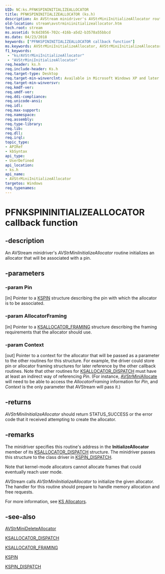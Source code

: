 ```yaml
---
UID: NC:ks.PFNKSPININITIALIZEALLOCATOR
title: PFNKSPININITIALIZEALLOCATOR (ks.h)
description: An AVStream minidriver's AVStrMiniInitializeAllocator routine initializes an allocator that will be associated with a pin.
old-location: stream\avstrminiinitializeallocator.htm
tech.root: stream
ms.assetid: 9c6d3856-702c-416b-a5d2-b3578a55bbcd
ms.date: 04/23/2018
keywords: ["PFNKSPININITIALIZEALLOCATOR callback function"]
ms.keywords: AVStrMiniInitializeAllocator, AVStrMiniInitializeAllocator routine [Streaming Media Devices], PFNKSPININITIALIZEALLOCATOR, avstclbk_979c0a29-7e4b-463c-8ff3-62124b0d49d1.xml, ks/AVStrMiniInitializeAllocator, stream.avstrminiinitializeallocator
f1_keywords:
 - "ks/AVStrMiniInitializeAllocator"
 - "AVStrMiniInitializeAllocator"
req.header: ks.h
req.include-header: Ks.h
req.target-type: Desktop
req.target-min-winverclnt: Available in Microsoft Windows XP and later operating systems and DirectX 8.0 and later DirectX versions.
req.target-min-winversvr: 
req.kmdf-ver: 
req.umdf-ver: 
req.ddi-compliance: 
req.unicode-ansi: 
req.idl: 
req.max-support: 
req.namespace: 
req.assembly: 
req.type-library: 
req.lib: 
req.dll: 
req.irql: 
topic_type:
- APIRef
- kbSyntax
api_type:
- UserDefined
api_location:
- ks.h
api_name:
- AVStrMiniInitializeAllocator
targetos: Windows
req.typenames: 
---
```


# PFNKSPININITIALIZEALLOCATOR callback function


## -description


An AVStream minidriver's <i>AVStrMiniInitializeAllocator</i> routine initializes an allocator that will be associated with a pin.


## -parameters




### -param Pin 
[in]
Pointer to a <a href="https://docs.microsoft.com/windows-hardware/drivers/ddi/ks/ns-ks-_kspin">KSPIN</a> structure describing the pin with which the allocator is to be associated.


### -param AllocatorFraming 
[in]
Pointer to a <a href="https://docs.microsoft.com/windows-hardware/drivers/ddi/ks/ns-ks-ksallocator_framing">KSALLOCATOR_FRAMING</a> structure describing the framing requirements that the allocator should use.


### -param Context 
[out]
Pointer to a context for the allocator that will be passed as a parameter to the other routines for this structure. For example, the driver could store pin or allocator framing structures for later reference by the other callback routines. Note that other routines for <a href="https://docs.microsoft.com/windows-hardware/drivers/ddi/ks/ns-ks-_ksallocator_dispatch">KSALLOCATOR_DISPATCH</a> must have at least an indirect way of referencing <i>Pin</i>. (For instance, <a href="https://docs.microsoft.com/windows-hardware/drivers/ddi/ks/nc-ks-pfnksdefaultallocate">AVStrMiniAllocate</a> will need to be able to access the <i>AllocatorFraming</i> information for <i>Pin</i>, and <i>Context</i> is the only parameter that AVStream will pass it.)


## -returns



<i>AVStrMiniInitializeAllocator</i> should return STATUS_SUCCESS or the error code that it received attempting to create the allocator.




## -remarks



The minidriver specifies this routine's address in the <b>InitializeAllocator</b> member of its <a href="https://docs.microsoft.com/windows-hardware/drivers/ddi/ks/ns-ks-_ksallocator_dispatch">KSALLOCATOR_DISPATCH</a> structure. The minidriver passes this structure to the class driver in <a href="https://docs.microsoft.com/windows-hardware/drivers/ddi/ks/ns-ks-_kspin_dispatch">KSPIN_DISPATCH</a>.

Note that kernel-mode allocators cannot allocate frames that could eventually reach user mode.

AVStream calls <i>AVStrMiniInitializeAllocator</i> to initialize the given allocator. The handler for this routine should prepare to handle memory allocation and free requests.

For more information, see <a href="https://docs.microsoft.com/windows-hardware/drivers/stream/ks-allocators">KS Allocators</a>.




## -see-also




<a href="https://docs.microsoft.com/windows-hardware/drivers/ddi/ks/nc-ks-pfnksdeleteallocator">AVStrMiniDeleteAllocator</a>



<a href="https://docs.microsoft.com/windows-hardware/drivers/ddi/ks/ns-ks-_ksallocator_dispatch">KSALLOCATOR_DISPATCH</a>



<a href="https://docs.microsoft.com/windows-hardware/drivers/ddi/ks/ns-ks-ksallocator_framing">KSALLOCATOR_FRAMING</a>



<a href="https://docs.microsoft.com/windows-hardware/drivers/ddi/ks/ns-ks-_kspin">KSPIN</a>



<a href="https://docs.microsoft.com/windows-hardware/drivers/ddi/ks/ns-ks-_kspin_dispatch">KSPIN_DISPATCH</a>
 

 

